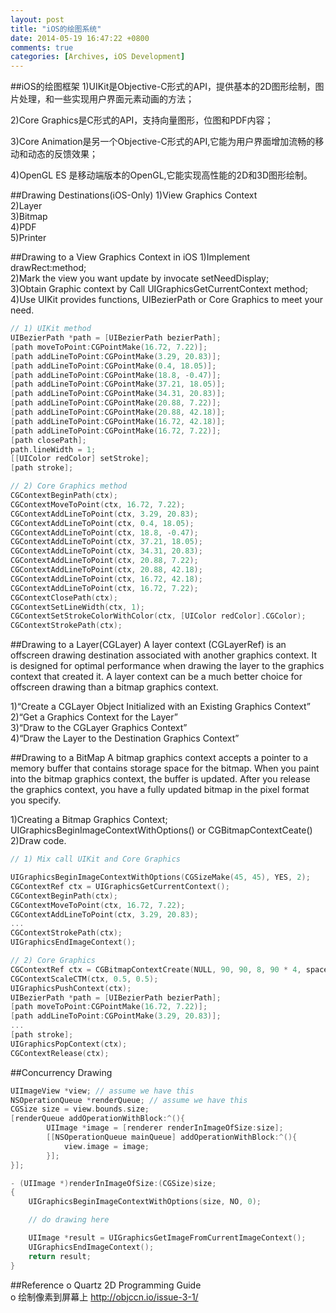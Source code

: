 ```yaml
---
layout: post
title: "iOS的绘图系统"
date: 2014-05-19 16:47:22 +0800
comments: true
categories: [Archives, iOS Development]
---
```

##iOS的绘图框架
1)UIKit是Objective-C形式的API，提供基本的2D图形绘制，图片处理，和一些实现用户界面元素动画的方法；  
 
2)Core Graphics是C形式的API，支持向量图形，位图和PDF内容；  
  
3)Core Animation是另一个Objective-C形式的API,它能为用户界面增加流畅的移动和动态的反馈效果；
  
4)OpenGL ES 是移动端版本的OpenGL,它能实现高性能的2D和3D图形绘制。

##Drawing Destinations(iOS-Only)
1)View Graphics Context  
2)Layer  
3)Bitmap  
4)PDF  
5)Printer  

##Drawing to a View Graphics Context in iOS
1)Implement drawRect:method;  
2)Mark the view you want update by invocate setNeedDisplay;  
3)Obtain Graphic context by Call UIGraphicsGetCurrentContext method;  
4)Use UIKit provides functions, UIBezierPath or Core Graphics to meet your need.  

``` objective-c
// 1) UIKit method
UIBezierPath *path = [UIBezierPath bezierPath];
[path moveToPoint:CGPointMake(16.72, 7.22)];
[path addLineToPoint:CGPointMake(3.29, 20.83)];
[path addLineToPoint:CGPointMake(0.4, 18.05)];
[path addLineToPoint:CGPointMake(18.8, -0.47)];
[path addLineToPoint:CGPointMake(37.21, 18.05)];
[path addLineToPoint:CGPointMake(34.31, 20.83)];
[path addLineToPoint:CGPointMake(20.88, 7.22)];
[path addLineToPoint:CGPointMake(20.88, 42.18)];
[path addLineToPoint:CGPointMake(16.72, 42.18)];
[path addLineToPoint:CGPointMake(16.72, 7.22)];
[path closePath];
path.lineWidth = 1;
[[UIColor redColor] setStroke];
[path stroke];

// 2) Core Graphics method
CGContextBeginPath(ctx);
CGContextMoveToPoint(ctx, 16.72, 7.22);
CGContextAddLineToPoint(ctx, 3.29, 20.83);
CGContextAddLineToPoint(ctx, 0.4, 18.05);
CGContextAddLineToPoint(ctx, 18.8, -0.47);
CGContextAddLineToPoint(ctx, 37.21, 18.05);
CGContextAddLineToPoint(ctx, 34.31, 20.83);
CGContextAddLineToPoint(ctx, 20.88, 7.22);
CGContextAddLineToPoint(ctx, 20.88, 42.18);
CGContextAddLineToPoint(ctx, 16.72, 42.18);
CGContextAddLineToPoint(ctx, 16.72, 7.22);
CGContextClosePath(ctx);
CGContextSetLineWidth(ctx, 1);
CGContextSetStrokeColorWithColor(ctx, [UIColor redColor].CGColor);
CGContextStrokePath(ctx);
```

##Drawing to a Layer(CGLayer)
A layer context (CGLayerRef) is an offscreen drawing destination associated with another graphics context. It is designed for optimal performance when drawing the layer to the graphics context that created it. A layer context can be a much better choice for offscreen drawing than a bitmap graphics context.

1)“Create a CGLayer Object Initialized with an Existing Graphics Context”  
2)“Get a Graphics Context for the Layer”  
3)“Draw to the CGLayer Graphics Context”  
4)“Draw the Layer to the Destination Graphics Context”  

##Drawing to a BitMap
A bitmap graphics context accepts a pointer to a memory buffer that contains storage space for the bitmap. When you paint into the bitmap graphics context, the buffer is updated. After you release the graphics context, you have a fully updated bitmap in the pixel format you specify.

1)Creating a Bitmap Graphics Context;  
UIGraphicsBeginImageContextWithOptions() or CGBitmapContextCeate()  
2)Draw code.  

``` objective-c
// 1) Mix call UIKit and Core Graphics

UIGraphicsBeginImageContextWithOptions(CGSizeMake(45, 45), YES, 2);
CGContextRef ctx = UIGraphicsGetCurrentContext();
CGContextBeginPath(ctx);
CGContextMoveToPoint(ctx, 16.72, 7.22);
CGContextAddLineToPoint(ctx, 3.29, 20.83);
...
CGContextStrokePath(ctx);
UIGraphicsEndImageContext();

// 2) Core Graphics
CGContextRef ctx = CGBitmapContextCreate(NULL, 90, 90, 8, 90 * 4, space, bitmapInfo);
CGContextScaleCTM(ctx, 0.5, 0.5);
UIGraphicsPushContext(ctx);
UIBezierPath *path = [UIBezierPath bezierPath];
[path moveToPoint:CGPointMake(16.72, 7.22)];
[path addLineToPoint:CGPointMake(3.29, 20.83)];
...
[path stroke];
UIGraphicsPopContext(ctx);
CGContextRelease(ctx);
```
##Concurrency Drawing
``` objective-c
UIImageView *view; // assume we have this
NSOperationQueue *renderQueue; // assume we have this
CGSize size = view.bounds.size;
[renderQueue addOperationWithBlock:^(){
        UIImage *image = [renderer renderInImageOfSize:size];
        [[NSOperationQueue mainQueue] addOperationWithBlock:^(){
            view.image = image;
        }];
}];

- (UIImage *)renderInImageOfSize:(CGSize)size;
{
    UIGraphicsBeginImageContextWithOptions(size, NO, 0);

    // do drawing here

    UIImage *result = UIGraphicsGetImageFromCurrentImageContext();
    UIGraphicsEndImageContext();
    return result;
}
```

##Reference
o Quartz 2D Programming Guide  
o 绘制像素到屏幕上 http://objccn.io/issue-3-1/